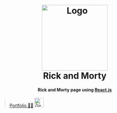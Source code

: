 <h1 align="center">
  <br>
  <a href="https://cartoons-zeta.vercel.app/"><img width="214" alt="Logo" src="https://toppng.com/uploads/preview/rickandmorty-rickhappy1500-rick-and-morty-rick-face-11562903020dxmxu5mnce.png"></a>
  <br>
  Rick and Morty
  <br>
  <h4 align="center">Rick and Morty page using <a href="https://uk.reactjs.org/" target="_blank">React.js</a>
</h1>

[](../../../../../var/folders/dv/04v6jr1x0nl05d42j699k2bw0000gn/T/TemporaryItems/NSIRD_screencaptureui_fhJY8k/Screenshot%202023-02-02%20at%2021.49.44.png)

> [Portfolio 👨‍💻](https://yuriy-kulakovskyi.github.io/Portfolio/) <a href="https://github.com/yuriy-kulakovskyi"><img width="30" src="https://camo.githubusercontent.com/eff93eb40f9cb9691cdbedba4158b8acca6e4a33d723234f5135cea107381a05/68747470733a2f2f63646e342e69636f6e66696e6465722e636f6d2f646174612f69636f6e732f69636f6e73696d706c652d6c6f676f74797065732f3531322f6769746875622d3531322e706e67" alt="GitHub logo"></a>